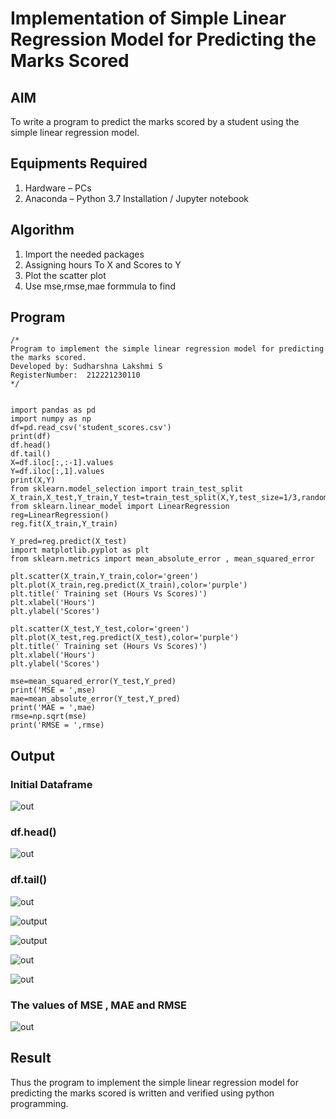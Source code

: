 # Implementation of Simple Linear Regression Model for Predicting the Marks Scored

## AIM
To write a program to predict the marks scored by a student using the simple linear regression model.

## Equipments Required
1. Hardware – PCs
2. Anaconda – Python 3.7 Installation / Jupyter notebook

## Algorithm
1. Import the needed packages
2. Assigning hours To X and Scores to Y
3. Plot the scatter plot
4. Use mse,rmse,mae formmula to find

## Program
```
/*
Program to implement the simple linear regression model for predicting the marks scored.
Developed by: Sudharshna Lakshmi S
RegisterNumber:  212221230110
*/
```
```

import pandas as pd
import numpy as np
df=pd.read_csv('student_scores.csv')
print(df)
df.head()
df.tail()
X=df.iloc[:,:-1].values
Y=df.iloc[:,1].values
print(X,Y)
from sklearn.model_selection import train_test_split
X_train,X_test,Y_train,Y_test=train_test_split(X,Y,test_size=1/3,random_state=0)
from sklearn.linear_model import LinearRegression
reg=LinearRegression()
reg.fit(X_train,Y_train)

Y_pred=reg.predict(X_test)
import matplotlib.pyplot as plt
from sklearn.metrics import mean_absolute_error , mean_squared_error

plt.scatter(X_train,Y_train,color='green')
plt.plot(X_train,reg.predict(X_train),color='purple')
plt.title(' Training set (Hours Vs Scores)')
plt.xlabel('Hours')
plt.ylabel('Scores')

plt.scatter(X_test,Y_test,color='green')
plt.plot(X_test,reg.predict(X_test),color='purple')
plt.title(' Training set (Hours Vs Scores)')
plt.xlabel('Hours')
plt.ylabel('Scores')

mse=mean_squared_error(Y_test,Y_pred)
print('MSE = ',mse)
mae=mean_absolute_error(Y_test,Y_pred)
print('MAE = ',mae)
rmse=np.sqrt(mse)
print('RMSE = ',rmse)

```

## Output
### Initial Dataframe


![out](14.png)

### df.head()


![out](15.png)

### df.tail()



![out](16.png)

![output](3.png)


![output](6.png)

![out](9.png)

![out](11.png)

### The values of MSE , MAE and RMSE


![out](13.png)


## Result
Thus the program to implement the simple linear regression model for predicting the marks scored is written and verified using python programming.
